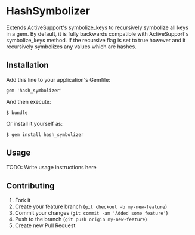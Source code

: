 # HashSymbolizer

Extends ActiveSupport's symbolize_keys to recursively symbolize all keys in a gem. By default, it is fully backwards compatible with ActiveSupport's symbolize_keys method. If the recursive flag is set to true however and it recursively symbolizes any values which are hashes.

## Installation

Add this line to your application's Gemfile:

    gem 'hash_symbolizer'

And then execute:

    $ bundle

Or install it yourself as:

    $ gem install hash_symbolizer

## Usage

TODO: Write usage instructions here

## Contributing

1. Fork it
2. Create your feature branch (`git checkout -b my-new-feature`)
3. Commit your changes (`git commit -am 'Added some feature'`)
4. Push to the branch (`git push origin my-new-feature`)
5. Create new Pull Request
